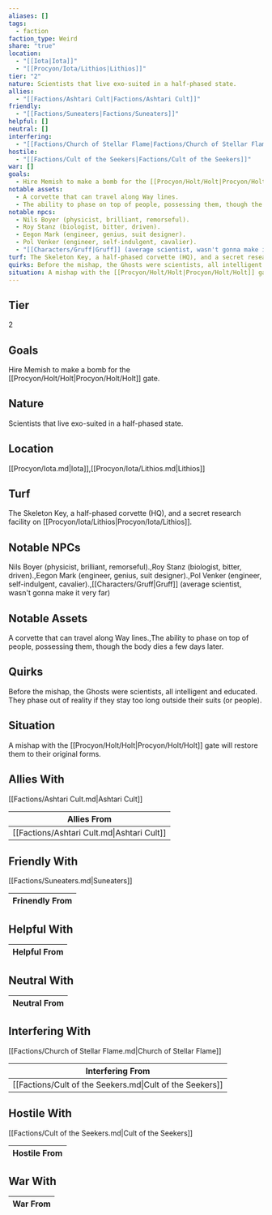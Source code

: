 ```yaml
---
aliases: []
tags:
  - faction
faction_type: Weird
share: "true"
location:
  - "[[Iota|Iota]]"
  - "[[Procyon/Iota/Lithios|Lithios]]"
tier: "2"
nature: Scientists that live exo-suited in a half-phased state.
allies:
  - "[[Factions/Ashtari Cult|Factions/Ashtari Cult]]"
friendly:
  - "[[Factions/Suneaters|Factions/Suneaters]]"
helpful: []
neutral: []
interfering:
  - "[[Factions/Church of Stellar Flame|Factions/Church of Stellar Flame]]"
hostile:
  - "[[Factions/Cult of the Seekers|Factions/Cult of the Seekers]]"
war: []
goals:
  - Hire Memish to make a bomb for the [[Procyon/Holt/Holt|Procyon/Holt/Holt]] gate.
notable assets:
  - A corvette that can travel along Way lines.
  - The ability to phase on top of people, possessing them, though the body dies a few days later.
notable npcs:
  - Nils Boyer (physicist, brilliant, remorseful).
  - Roy Stanz (biologist, bitter, driven).
  - Eegon Mark (engineer, genius, suit designer).
  - Pol Venker (engineer, self-indulgent, cavalier).
  - "[[Characters/Gruff|Gruff]] (average scientist, wasn't gonna make it very far)"
turf: The Skeleton Key, a half-phased corvette (HQ), and a secret research facility on [[Procyon/Iota/Lithios|Procyon/Iota/Lithios]].
quirks: Before the mishap, the Ghosts were scientists, all intelligent and educated. They phase out of reality if they stay too long outside their suits (or people).
situation: A mishap with the [[Procyon/Holt/Holt|Procyon/Holt/Holt]] gate will restore them to their original forms.
---
```

## Tier

2

## Goals

Hire Memish to make a bomb for the [[Procyon/Holt/Holt|Procyon/Holt/Holt]] gate.

## Nature

Scientists that live exo-suited in a half-phased state.

## Location

[[Procyon/Iota.md|Iota]],[[Procyon/Iota/Lithios.md|Lithios]]

## Turf

The Skeleton Key, a half-phased corvette (HQ), and a secret research facility on [[Procyon/Iota/Lithios|Procyon/Iota/Lithios]].

## Notable NPCs

Nils Boyer (physicist, brilliant, remorseful).,Roy Stanz (biologist, bitter, driven).,Eegon Mark (engineer, genius, suit designer).,Pol Venker (engineer, self-indulgent, cavalier).,[[Characters/Gruff|Gruff]] (average scientist, wasn't gonna make it very far)

## Notable Assets

A corvette that can travel along Way lines.,The ability to phase on top of people, possessing them, though the body dies a few days later.

## Quirks

Before the mishap, the Ghosts were scientists, all intelligent and educated. They phase out of reality if they stay too long outside their suits (or people).

## Situation

A mishap with the [[Procyon/Holt/Holt|Procyon/Holt/Holt]] gate will restore them to their original forms.

## Allies With

[[Factions/Ashtari Cult.md|Ashtari Cult]]

| Allies From                                |
| ------------------------------------------ |
| [[Factions/Ashtari Cult.md\|Ashtari Cult]] |


## Friendly With

[[Factions/Suneaters.md|Suneaters]]

| Frinendly From |
| -------------- |


## Helpful With



| Helpful From |
| ------------ |


## Neutral With




| Neutral From |
| ------------ |



## Interfering With

[[Factions/Church of Stellar Flame.md|Church of Stellar Flame]]


| Interfering From                                         |
| -------------------------------------------------------- |
| [[Factions/Cult of the Seekers.md\|Cult of the Seekers]] |



## Hostile With

[[Factions/Cult of the Seekers.md|Cult of the Seekers]]


| Hostile From |
| ------------ |



## War With



| War From |
| -------- |

